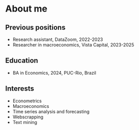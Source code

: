 # About me

## Previous positions
- Research assistant, DataZoom, 2022-2023
- Researcher in macroeconomics, Vista Capital, 2023-2025

## Education
- BA in Economics, 2024, PUC-Rio, Brazil

## Interests
- Econometrics
- Macroeconomics
- Time series analysis and forecasting
- Webscrapping
- Text mining
